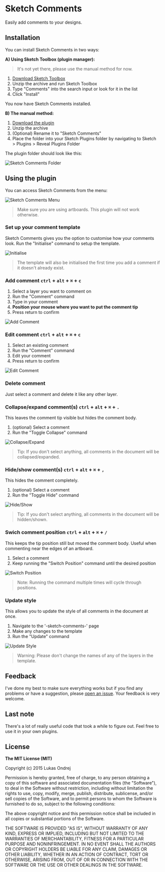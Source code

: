 # Sketch Comments

Easily add comments to your designs.

## Installation

You can install Sketch Comments in two ways:

**A) Using Sketch Toolbox (plugin manager):**

> It's not yet there, please use the manual method for now.

1. [Download Sketch Toolbox]
2. Unzip the archive and run Sketch Toolbox
3. Type "Comments" into the search input or look for it in the list
4. Click "Install"

You now have Sketch Comments installed.


**B) The manual method:**

1. [Download the plugin]
2. Unzip the archive
3. (Optional) Rename it to "Sketch Comments"
4. Place the folder into your Sketch Plugins folder by navigating to Sketch > Plugins > Reveal Plugins Folder

The plugin folder should look like this:

![Sketch Comments Folder](instructions/plugin-folder.png?raw=true "Sketch Comments Folder")



## Using the plugin

You can access Sketch Comments from the menu:

![Sketch Comments Menu](instructions/plugin-menu.png?raw=true "Sketch Comments Menu")

> Make sure you are using artboards. This plugin will not work otherwise.


### Set up your comment template

Sketch Comments gives you the option to customise how your comments look. Run the "Initialise" command to setup the template. 

![Initialise](instructions/initialisation.gif?raw=true "Initialise")

> The template will also be initialised the first time you add a comment if it doesn't already exist. 


### Add comment `ctrl` + `alt` + `⌘` + `c`

1. Select a layer you want to comment on
2. Run the "Comment" command
3. Type in your comment
4. **Position your mouse where you want to put the comment tip**
5. Press return to confirm

![Add Comment](instructions/add.gif?raw=true "Add Comment")


### Edit comment `ctrl` + `alt` + `⌘` + `c`

1. Select an existing comment
2. Run the "Comment" command
3. Edit your comment
5. Press return to confirm

![Edit Comment](instructions/edit.gif?raw=true "Edit Comment")


### Delete comment

Just select a comment and delete it like any other layer.


### Collapse/expand comment(s) `ctrl` + `alt` + `⌘` + `.`

This leaves the comment tip visible but hides the comment body.

1. (optional) Select a comment
2. Run the "Toggle Collapse" command

![Collapse/Expand](instructions/collapse.gif?raw=true "Collapse/Expand")

> Tip: If you don't select anything, all comments in the document will be collapsed/expanded.


### Hide/show comment(s) `ctrl` + `alt` + `⌘` + `,`

This hides the comment completely.

1. (optional) Select a comment
2. Run the "Toggle Hide" command

![Hide/Show](instructions/hide.gif?raw=true "Hide/Show")

> Tip: If you don't select anything, all comments in the document will be hidden/shown.


### Swich comment position `ctrl` + `alt` + `⌘` + `/`

This keeps the tip position still but moved the comment body. Useful when commenting near the edges of an artboard.

1. Select a comment
2. Keep running the "Switch Position" command until the desired position

![Switch Position](instructions/switch-position.gif?raw=true "Switch Position")

> Note: Running the command multiple times will cycle through positions.


### Update style

This allows you to update the style of all comments in the document at once.

1. Navigate to the '-sketch-comments-' page
2. Make any changes to the template
3. Run the "Update" command

![Update Style](instructions/hide.gif?raw=true "Update Style")

> Warning: Please don't change the names of any of the layers in the template.


## Feedback

I've done my best to make sure everything works but if you find any problems or have a suggestion, please [open an issue]. Your feedback is very welcome.


## Last note

There's a lot of really useful code that took a while to figure out. Feel free to use it in your own plugins.


## License

**The MIT License (MIT)**

Copyright (c) 2015 Lukas Ondrej

Permission is hereby granted, free of charge, to any person obtaining a copy
of this software and associated documentation files (the "Software"), to deal
in the Software without restriction, including without limitation the rights
to use, copy, modify, merge, publish, distribute, sublicense, and/or sell
copies of the Software, and to permit persons to whom the Software is
furnished to do so, subject to the following conditions:

The above copyright notice and this permission notice shall be included in all
copies or substantial portions of the Software.

THE SOFTWARE IS PROVIDED "AS IS", WITHOUT WARRANTY OF ANY KIND, EXPRESS OR
IMPLIED, INCLUDING BUT NOT LIMITED TO THE WARRANTIES OF MERCHANTABILITY,
FITNESS FOR A PARTICULAR PURPOSE AND NONINFRINGEMENT. IN NO EVENT SHALL THE
AUTHORS OR COPYRIGHT HOLDERS BE LIABLE FOR ANY CLAIM, DAMAGES OR OTHER
LIABILITY, WHETHER IN AN ACTION OF CONTRACT, TORT OR OTHERWISE, ARISING FROM,
OUT OF OR IN CONNECTION WITH THE SOFTWARE OR THE USE OR OTHER DEALINGS IN THE
SOFTWARE.


[Download the plugin]:https://github.com/lukas77me/Sketch-Comments/archive/master.zip
[open an issue]:https://github.com/lukas77me/Sketch-Comments/issues/new
[Sketch Toolbox]:http://www.sketchtoolbox.com
[Download Sketch Toolbox]:http://sketchtoolbox.com/Sketch%20Toolbox.zip


